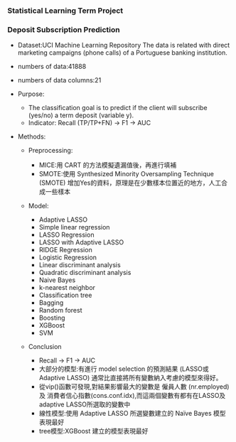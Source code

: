 ### Statistical Learning Term Project
### Deposit Subscription Prediction

* Dataset:UCI Machine Learning Repository
The data is related with direct marketing campaigns (phone calls) of a Portuguese banking institution.
* numbers of data:41888 
* numbers of data columns:21

* Purpose:
  * The classification goal is to predict if the client will subscribe (yes/no) a term deposit (variable y).
  * Indicator: Recall (TP/TP+FN) → F1 → AUC
  
* Methods: 
  * Preprocessing: 
    * MICE:用 CART 的方法模擬遺漏值後，再進行填補
    * SMOTE:使用 Synthesized Minority Oversampling Technique (SMOTE) 增加Yes的資料，原理是在少數樣本位置近的地方，人工合成一些樣本
  * Model:
    * Adaptive LASSO
    * Simple linear regression
    * LASSO Regression
    * LASSO with Adaptive LASSO
    * RIDGE Regression
    * Logistic Regression
    * Linear discriminant analysis
    * Quadratic discriminant analysis 
    * Naive Bayes
    * k-nearest neighbor 
    * Classification tree 
    * Bagging
    * Random forest
    * Boosting 
    * XGBoost 
    * SVM
    
  * Conclusion
    * Recall → F1 → AUC
    * 大部分的模型:有進行 model selection 的預測結果 (LASSO或Adaptive LASSO) 通常比直接將所有變數納入考慮的模型來得好。
    * 從vip()函數可發現,對結果影響最大的變數是 僱員人數 (nr.employed) 及 消費者信心指數(cons.conf.idx),而這兩個變數有都有在LASSO及adaptive LASSO所選取的變數中 
    * 線性模型:使用 Adaptive LASSO 所選變數建立的 Naïve Bayes 模型表現最好
    * tree模型:XGBoost 建立的模型表現最好
